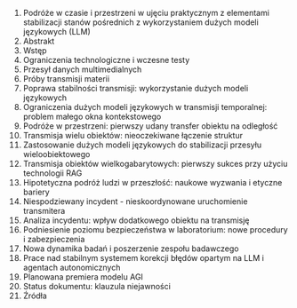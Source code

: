 01. Podróże w czasie i przestrzeni w ujęciu praktycznym z elementami stabilizacji stanów pośrednich z wykorzystaniem dużych modeli językowych (LLM)
02. Abstrakt
03. Wstęp
04. Ograniczenia technologiczne i wczesne testy
05. Przesył danych multimedialnych
06. Próby transmisji materii
07. Poprawa stabilności transmisji: wykorzystanie dużych modeli językowych
08. Ograniczenia dużych modeli językowych w transmisji temporalnej: problem małego okna kontekstowego
09. Podróże w przestrzeni: pierwszy udany transfer obiektu na odległość
10. Transmisja wielu obiektów: nieoczekiwane łączenie struktur
11. Zastosowanie dużych modeli językowych do stabilizacji przesyłu wieloobiektowego
12. Transmisja obiektów wielkogabarytowych: pierwszy sukces przy użyciu technologii RAG
13. Hipotetyczna podróż ludzi w przeszłość: naukowe wyzwania i etyczne bariery
14. Niespodziewany incydent - nieskoordynowane uruchomienie transmitera
15. Analiza incydentu: wpływ dodatkowego obiektu na transmisję
16. Podniesienie poziomu bezpieczeństwa w laboratorium: nowe procedury i zabezpieczenia
17. Nowa dynamika badań i poszerzenie zespołu badawczego
18. Prace nad stabilnym systemem korekcji błędów opartym na LLM i agentach autonomicznych
19. Planowana premiera modelu AGI
20. Status dokumentu: klauzula niejawności
21. Źródła